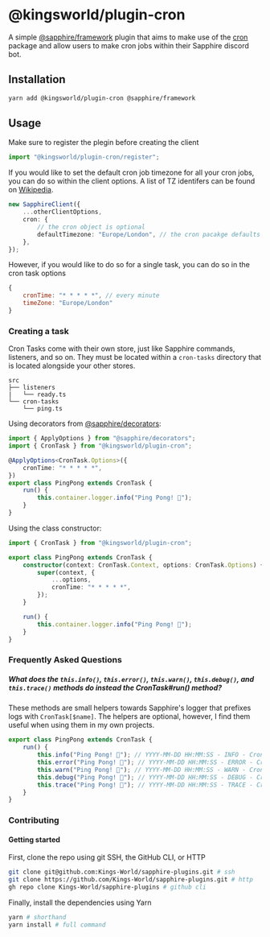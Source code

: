 # @kingsworld/plugin-cron

A simple [@sapphire/framework](https://www.npmjs.com/package/@sapphire/framework) plugin that aims to make use of the [cron](https://www.npmjs.com/package/cron) package and allow users to make cron jobs within their Sapphire discord bot.

## Installation

```sh
yarn add @kingsworld/plugin-cron @sapphire/framework
```

## Usage

Make sure to register the plegin before creating the client

```ts
import "@kingsworld/plugin-cron/register";
```

If you would like to set the default cron job timezone for all your cron jobs, you can do so within the client options. A list of TZ identifers can be found on [Wikipedia](https://en.wikipedia.org/wiki/List_of_tz_database_time_zones).

```ts
new SapphireClient({
    ...otherClientOptions,
    cron: {
        // the cron object is optional
        defaultTimezone: "Europe/London", // the cron pacakge defaults to UTC
    },
});
```

However, if you would like to do so for a single task, you can do so in the cron task options

```js
{
    cronTime: "* * * * *", // every minute
    timeZone: "Europe/London"
}
```

### Creating a task

Cron Tasks come with their own store, just like Sapphire commands, listeners, and so on. They must be located within a `cron-tasks` directory that is located alongside your other stores.

```
src
├── listeners
|   └── ready.ts
└── cron-tasks
    └── ping.ts
```

Using decorators from [@sapphire/decorators](https://www.npmjs.com/package/@sapphire/decorators):

```ts
import { ApplyOptions } from "@sapphire/decorators";
import { CronTask } from "@kingsworld/plugin-cron";

@ApplyOptions<CronTask.Options>({
    cronTime: "* * * * *",
})
export class PingPong extends CronTask {
    run() {
        this.container.logger.info("Ping Pong! 🏓");
    }
}
```

Using the class constructor:

```ts
import { CronTask } from "@kingsworld/plugin-cron";

export class PingPong extends CronTask {
    constructor(context: CronTask.Context, options: CronTask.Options) {
        super(context, {
            ...options,
            cronTime: "* * * * *",
        });
    }

    run() {
        this.container.logger.info("Ping Pong! 🏓");
    }
}
```

### Frequently Asked Questions

##### What does the `this.info()`, `this.error()`, `this.warn()`, `this.debug()`, and `this.trace()` methods do instead the CronTask#run() method?

These methods are small helpers towards Sapphire's logger that prefixes logs with `CronTask[$name]`. The helpers are optional, however, I find them useful when using them in my own projects.

```ts
export class PingPong extends CronTask {
    run() {
        this.info("Ping Pong! 🏓"); // YYYY-MM-DD HH:MM:SS - INFO - CronTask[ping] Ping Pong! 🏓
        this.error("Ping Pong! 🏓"); // YYYY-MM-DD HH:MM:SS - ERROR - CronTask[ping] Ping Pong! 🏓
        this.warn("Ping Pong! 🏓"); // YYYY-MM-DD HH:MM:SS - WARN - CronTask[ping] Ping Pong! 🏓
        this.debug("Ping Pong! 🏓"); // YYYY-MM-DD HH:MM:SS - DEBUG - CronTask[ping] Ping Pong! 🏓
        this.trace("Ping Pong! 🏓"); // YYYY-MM-DD HH:MM:SS - TRACE - CronTask[ping] Ping Pong! 🏓
    }
}
```

### Contributing

#### Getting started

First, clone the repo using git SSH, the GitHub CLI, or HTTP

```sh
git clone git@github.com:Kings-World/sapphire-plugins.git # ssh
git clone https://github.com/Kings-World/sapphire-plugins.git # http
gh repo clone Kings-World/sapphire-plugins # github cli
```

Finally, install the dependencies using Yarn

```sh
yarn # shorthand
yarn install # full command
```
